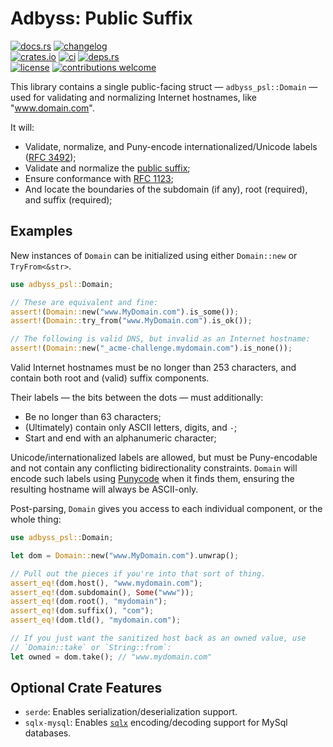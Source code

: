 # Adbyss: Public Suffix

[![docs.rs](https://img.shields.io/docsrs/adbyss_psl.svg?style=flat-square&label=docs.rs)](https://docs.rs/adbyss_psl/)
[![changelog](https://img.shields.io/crates/v/adbyss_psl.svg?style=flat-square&label=changelog&color=9b59b6)](https://github.com/Blobfolio/adbyss/blob/master/adbyss_psl/CHANGELOG.md)<br>
[![crates.io](https://img.shields.io/crates/v/adbyss_psl.svg?style=flat-square&label=crates.io)](https://crates.io/crates/adbyss_psl)
[![ci](https://img.shields.io/github/actions/workflow/status/Blobfolio/adbyss/ci.yaml?style=flat-square&label=ci)](https://github.com/Blobfolio/adbyss/actions)
[![deps.rs](https://deps.rs/crate/adbyss_psl/latest/status.svg?style=flat-square&label=deps.rs)](https://deps.rs/crate/adbyss_psl/)<br>
[![license](https://img.shields.io/badge/license-wtfpl-ff1493?style=flat-square)](https://en.wikipedia.org/wiki/WTFPL)
[![contributions welcome](https://img.shields.io/badge/PRs-welcome-brightgreen.svg?style=flat-square&label=contributions)](https://github.com/Blobfolio/adbyss/issues)

This library contains a single public-facing struct — `adbyss_psl::Domain` — used for validating and normalizing Internet hostnames, like "www.domain.com".

It will:
* Validate, normalize, and Puny-encode internationalized/Unicode labels ([RFC 3492](https://datatracker.ietf.org/doc/html/rfc3492#ref-IDNA));
* Validate and normalize the [public suffix](https://publicsuffix.org/list/);
* Ensure conformance with [RFC 1123](https://datatracker.ietf.org/doc/html/rfc1123);
* And locate the boundaries of the subdomain (if any), root (required), and suffix (required);



## Examples

New instances of `Domain` can be initialized using either `Domain::new` or `TryFrom<&str>`.

```rust
use adbyss_psl::Domain;

// These are equivalent and fine:
assert!(Domain::new("www.MyDomain.com").is_some());
assert!(Domain::try_from("www.MyDomain.com").is_ok());

// The following is valid DNS, but invalid as an Internet hostname:
assert!(Domain::new("_acme-challenge.mydomain.com").is_none());
```

Valid Internet hostnames must be no longer than 253 characters, and contain both root and (valid) suffix components.

Their labels — the bits between the dots — must additionally:
* Be no longer than 63 characters;
* (Ultimately) contain only ASCII letters, digits, and `-`;
* Start and end with an alphanumeric character;

Unicode/internationalized labels are allowed, but must be Puny-encodable and not contain any conflicting bidirectionality constraints. `Domain` will encode such labels using [Punycode](https://en.wikipedia.org/wiki/Punycode) when it finds them, ensuring the resulting hostname will always be ASCII-only.

Post-parsing, `Domain` gives you access to each individual component, or the whole thing:

```rust
use adbyss_psl::Domain;

let dom = Domain::new("www.MyDomain.com").unwrap();

// Pull out the pieces if you're into that sort of thing.
assert_eq!(dom.host(), "www.mydomain.com");
assert_eq!(dom.subdomain(), Some("www"));
assert_eq!(dom.root(), "mydomain");
assert_eq!(dom.suffix(), "com");
assert_eq!(dom.tld(), "mydomain.com");

// If you just want the sanitized host back as an owned value, use
// `Domain::take` or `String::from`:
let owned = dom.take(); // "www.mydomain.com"
```



## Optional Crate Features

* `serde`: Enables serialization/deserialization support.
* `sqlx-mysql`: Enables [`sqlx`](https://crates.io/crates/sqlx) encoding/decoding support for MySql databases.
